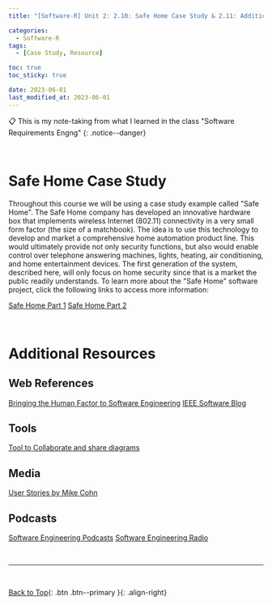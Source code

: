 ```yaml
---
title: "[Software-R] Unit 2: 2.10: Safe Home Case Study & 2.11: Additional Resources"

categories:
  - Software-R
tags:
  - [Case Study, Resource]

toc: true
toc_sticky: true

date: 2023-06-01
last_modified_at: 2023-06-01
---
```


<!-- {% capture notice-2 %}

📋 This is the tech-news archives to help me keep track of what I am interested in!

- Reference tech news link: <https://thenextweb.com/news/blockchain-development-tech-career>
  {% endcapture %}

<div class="notice--danger">{{ notice-2 | markdownify }}</div> -->

📋 This is my note-taking from what I learned in the class "Software Requirements Engng"
{: .notice--danger}

<br>

# Safe Home Case Study

Throughout this course we will be using a case study example called "Safe Home". The Safe Home company has developed an innovative hardware box that implements wireless Internet (802.11) connectivity in a very small form factor (the size of a matchbook). The idea is to use this technology to develop and market a comprehensive home automation product line. This would ultimately provide not only security functions, but also would enable control over telephone answering machines, lights, heating, air conditioning, and home entertainment devices. The first generation of the system, described here, will only focus on home security since that is a market the public readily understands. To learn more about the "Safe Home" software project, click the following links to access more information:

[Safe Home Part 1](https://docs.google.com/document/d/17Vs2VilTMpNQBAzWxblqW9sWHjtzLjljUy9jPl_zoN4/edit?usp=sharing)
[Safe Home Part 2](https://docs.google.com/document/d/1819oNzU4_O0VuwWUymi-3xfUTCehNnoOXHfUz57LqYM/edit?usp=sharing)

<br>

# Additional Resources

## Web References

[Bringing the Human Factor to Software Engineering](https://ieeexplore.ieee.org/document/6774355)
[IEEE Software Blog](http://blog.ieeesoftware.org/)

## Tools

[Tool to Collaborate and share diagrams](https://www.lucidchart.com/)

## Media

[User Stories by Mike Cohn](https://www.youtube.com/watch?v=6q5-cVeNjCE)

## Podcasts

[Software Engineering Podcasts](https://www.jupiterbroadcasting.com/)
[Software Engineering Radio](http://www.se-radio.net/)

<br>

---

<br>

[Back to Top](#){: .btn .btn--primary }{: .align-right}
